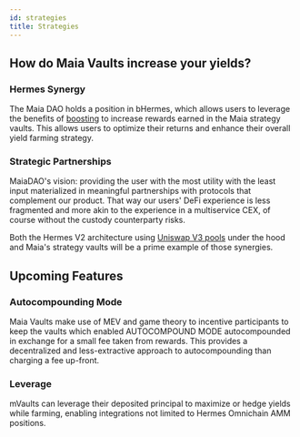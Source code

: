 ```yaml
---
id: strategies
title: Strategies
---
```


## How do Maia Vaults increase your yields?

### Hermes Synergy

The Maia DAO holds a position in bHermes, which allows users to leverage the benefits of [boosting](../tokenomics/boost) to increase rewards earned in the Maia strategy vaults. This allows users to optimize their returns and enhance their overall yield farming strategy.

### Strategic Partnerships

MaiaDAO's vision: providing the user with the most utility with the least input materialized in meaningful partnerships with protocols that complement
our product. That way our users' DeFi experience is less fragmented and more akin to the experience in a multiservice CEX, of course without the custody counterparty risks.

Both the Hermes V2 architecture using [Uniswap V3 pools](../../../Hermes/concepts/overview/gauges/uni-v3) under the hood and Maia's strategy vaults will be a prime example of those synergies.

## Upcoming Features

### Autocompounding Mode

Maia Vaults make use of MEV and game theory to incentive participants to keep the vaults which enabled AUTOCOMPOUND MODE autocompounded in exchange for a small fee taken from rewards. This provides a decentralized and less-extractive approach to autocompounding than charging a fee up-front. 

### Leverage

mVaults can leverage their deposited principal to maximize or hedge yields while farming, enabling integrations not limited to Hermes Omnichain AMM positions.

